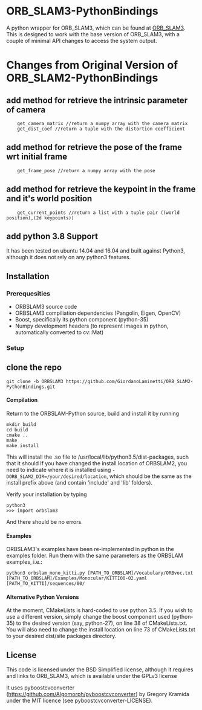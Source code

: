 # ORB_SLAM3-PythonBindings

A python wrapper for ORB_SLAM3, which can be found at [ORB_SLAM3](https://github.com/GiordanoLaminetti/ORB_SLAM3).
This is designed to work with the base version of ORB_SLAM3, with a couple of minimal API changes to access the system output.

# Changes from Original Version of ORB_SLAM2-PythonBindings

## add method for retrieve the intrinsic parameter of camera

```
    get_camera_matrix //return a numpy array with the camera matrix
    get_dist_coef //return a tuple with the distortion coefficient
```

## add method for retrieve the pose of the frame wrt initial frame

```
    get_frame_pose //return a numpy array with the pose
```

## add method for retrieve the keypoint in the frame and it's world position

```
    get_current_points //return a list with a tuple pair ((world position),(2d keypoints))
```

## add python 3.8 Support

It has been tested on ubuntu 14.04 and 16.04 and built against Python3, although it does not rely on any python3 features.

## Installation

### Prerequesities

- ORBSLAM3 source code
- ORBSLAM3 compiliation dependencies (Pangolin, Eigen, OpenCV)
- Boost, specifically its python component (python-35)
- Numpy development headers (to represent images in python, automatically converted to cv::Mat)

### Setup
## clone the repo
```
git clone -b ORBSLAM3 https://github.com/GiordanoLaminetti/ORB_SLAM2-PythonBindings.git
```

#### Compilation

Return to the ORBSLAM-Python source, build and install it by running

```
mkdir build
cd build
cmake ..
make
make install
```

This will install the .so file to /usr/local/lib/python3.5/dist-packages, such that it should
If you have changed the install location of ORBSLAM2, you need to indicate where it is installed using `-DORB_SLAM2_DIR=/your/desired/location`,
which should be the same as the install prefix above (and contain 'include' and 'lib' folders).

Verify your installation by typing

```
python3
>>> import orbslam3
```

And there should be no errors.

#### Examples

ORBSLAM3's examples have been re-implemented in python in the examples folder.
Run them with the same parameters as the ORBSLAM examples, i.e.:

```
python3 orbslam_mono_kitti.py [PATH_TO_ORBSLAM]/Vocabulary/ORBvoc.txt [PATH_TO_ORBSLAM]/Examples/Monocular/KITTI00-02.yaml [PATH_TO_KITTI]/sequences/00/
```

#### Alternative Python Versions

At the moment, CMakeLists is hard-coded to use python 3.5. If you wish to use a different version, simply change the boost component used (python-35) to the desired version (say, python-27), on line 38 of CMakeLists.txt.
You will also need to change the install location on line 73 of CMakeLists.txt to your desired dist/site packages directory.

## License

This code is licensed under the BSD Simplified license, although it requires and links to ORB_SLAM3, which is available under the GPLv3 license

It uses pyboostcvconverter (https://github.com/Algomorph/pyboostcvconverter) by Gregory Kramida under the MIT licence (see pyboostcvconverter-LICENSE).
